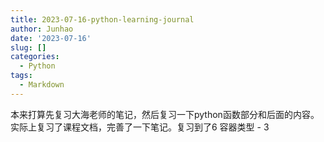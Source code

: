 ```yaml
---
title: 2023-07-16-python-learning-journal
author: Junhao
date: '2023-07-16'
slug: []
categories:
  - Python
tags:
  - Markdown
---
```

  本来打算先复习大海老师的笔记，然后复习一下python函数部分和后面的内容。实际上复习了课程文档，完善了一下笔记。复习到了6 容器类型 - 3